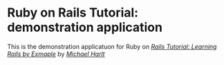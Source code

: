 # Ruby on Rails Tutorial: demonstration application

This is the demonstration applicatuon for Ruby on [*Rails Tutorial: Learning Rails by Exmaple*](http::/railstutorial.org) by [*Michael Harlt*](http://michaelhartl.com)

